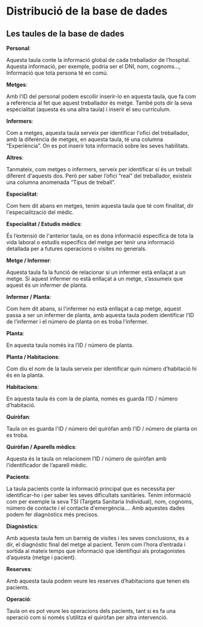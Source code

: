 # Distribució de la base de dades

## Les taules de la base de dades

**Personal**:

Aquesta taula conte la informació global de cada treballador de l’hospital. Aquesta informació, per exemple, podria ser el DNI, nom, cognoms..., Informació que tota persona té en comú.

**Metges**:

Amb l'ID del personal podem escollir inserir-lo en aquesta taula, que fa com a referència al fet que aquest treballador és metge. També pots dir la seva especialitat (aquesta és una altra taula) i inserir el seu currículum.

**Infermers**:

Com a metges, aquesta taula serveix per identificar l'ofici del treballador, amb la diferència de metges, en aquesta taula, té una columna “Experiència”. On es pot inserir tota informació sobre les seves habilitats.

**Altres**:

Tanmateix, com metges o infermers, serveix per identificar sí és un treball diferent d'aquests dos. Però per saber l’ofici “real” del treballador, existeix una columna anomenada “Tipus de treball”. 

**Especialitat**:

Com hem dit abans en metges, tenim aquesta taula que té com finalitat, dir l'especialització del mèdic.

**Especialitat / Estudis mèdics**:

És l’extensió de l'anterior taula, on es dona informació específica de tota la vida laboral o estudis específics del metge per tenir una informació detallada per a futures operacions o visites no generals.

**Metge / Infermer**:

Aquesta taula fa la funció de relacionar sí un infermer està enllaçat a un metge. Si aquest infermer no està enllaçat a un metge, s’assumeix que aquest és un infermer de planta.

**Infermer / Planta**:

Com hem dit abans, si l'infermer no està enllaçat a cap metge, aquest passa a ser un infermer de planta, amb aquesta taula podem identificar l’ID de l’infermer i el número de planta on es troba l’infermer.

**Planta**:

En aquesta taula només ira l’ID / número de planta.

**Planta / Habitacions**:

Com diu el nom de la taula serveix per identificar quin número d’habitació hi és en la planta.

**Habitacions**:

En aquesta taula és com la de planta, només es guarda l’ID / número d’habitació.

**Quiròfan**:

Taula on es guarda l'ID / número del quiròfan amb l’ID / número de planta on es troba.

**Quiròfan / Aparells mèdics**:

Aquesta és la taula on relacionem l’ID / número de quiròfan amb l'identificador de l’aparell mèdic.

**Pacients**:

La taula pacients conte la informació principal que es necessita per identificar-ho i per saber les seves dificultats sanitàries. Tenim informació com per exemple la seva TSI  (Targeta Sanitaria Individual), nom, cognoms, número de contacte i el contacte d'emergència.... Amb aquestes dades podem fer diagnòstics més precisos.

**Diagnòstics**:

Amb aquesta taula fem un barreig de visites i les seves conclusions, és a dir, el diagnòstic final del metge al pacient. Tenim com l’hora d’entrada i sortida al mateix temps que informació que identifiqui als protagonistes d’aquesta (metge i pacient).

**Reserves**:

Amb aquesta taula podem veure les reserves d’habitacions que tenen els pacients.

**Operació**:

Taula on es pot veure les operacions dels pacients, tant si es fa una operació com si només s’utilitza el quiròfan per altra intervenció. 

